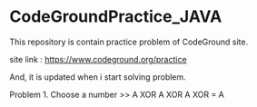 # CodeGroundPractice_JAVA

This repository is contain practice problem of CodeGround site.

 site link : https://www.codeground.org/practice
 
 And, it is updated when i start solving problem.
 

 Problem 1. Choose a number 
 	>> A XOR A XOR A XOR = A